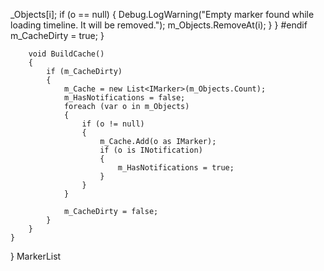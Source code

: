 _Objects[i];
                if (o == null)
                {
                    Debug.LogWarning("Empty marker found while loading timeline. It will be removed.");
                    m_Objects.RemoveAt(i);
                }
            }
#endif
            m_CacheDirty = true;
        }

        void BuildCache()
        {
            if (m_CacheDirty)
            {
                m_Cache = new List<IMarker>(m_Objects.Count);
                m_HasNotifications = false;
                foreach (var o in m_Objects)
                {
                    if (o != null)
                    {
                        m_Cache.Add(o as IMarker);
                        if (o is INotification)
                        {
                            m_HasNotifications = true;
                        }
                    }
                }

                m_CacheDirty = false;
            }
        }
    }
}
                     
   MarkerList                                                                                         